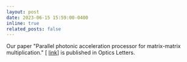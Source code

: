 ```yaml
---
layout: post
date: 2023-06-15 15:59:00-0400
inline: true
related_posts: false
---
```


Our paper "Parallel photonic acceleration processor for matrix-matrix multiplication." [ [link](https://opg.optica.org/ol/upcoming_pdf.cfm?id=488464/)] is published in Optics Letters.
